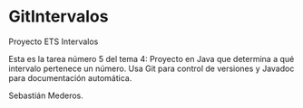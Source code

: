 # GitIntervalos
Proyecto ETS Intervalos

Esta es la tarea número 5 del tema 4:
    Proyecto en Java que determina a qué intervalo pertenece un número. 
    Usa Git para control de versiones y Javadoc para documentación automática.

Sebastián Mederos.
